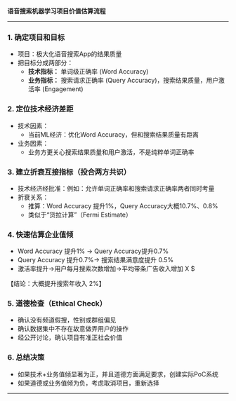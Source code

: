 **语音搜索机器学习项目价值估算流程**

---

### 1. 确定项目和目标
- 项目：极大化语音搜索App的结果质量
- 把目标分成两部分：
  - **技术指标：** 单词级正确率 (Word Accuracy)
  - **业务指标：** 搜索请求正确率 (Query Accuracy)，搜索结果质量，用户激活率 (Engagement)

### 2. 定位技术经济差距
- 技术因素：
  - 当前ML经济：优化Word Accuracy，但和搜索结果质量有距离
- 业务因素：
  - 业务方更关心搜索结果质量和用户激活，不是纯粹单词正确率

### 3. 建立折衰互接指标（投合两方共识）
- 技术经济经批准：例如：允许单词正确率和搜索请求正确率两者同时考量
- 折衰关系：
  - 推算：Word Accuracy 提升1%，Query Accuracy大概10.7%、0.8%
  - 类似于“货拉计算”（Fermi Estimate）

### 4. 快速估算企业值倾
- Word Accuracy 提升1% → Query Accuracy提升0.7%
- Query Accuracy 提升0.7%→ 搜索结果满意度提升 0.5%
- 激活率提升→用户每月搜索次数增加→平均带条广告收入增加 X $

【结论：大概提升搜索年收入 2%】

### 5. 道德检查（Ethical Check）
- 确认没有频道假搜，性别或群组偏见
- 确认数据集中不存在故意做弄用户的操作
- 经公开讨论，确认项目有准正社会价值

### 6. 总结决策
- 如果技术+业务值倾显著为正，并且道德方面满足要求，创建实际PoC系统
- 如果道德或业务值倾为负，考虑取消项目，重新选择

---


